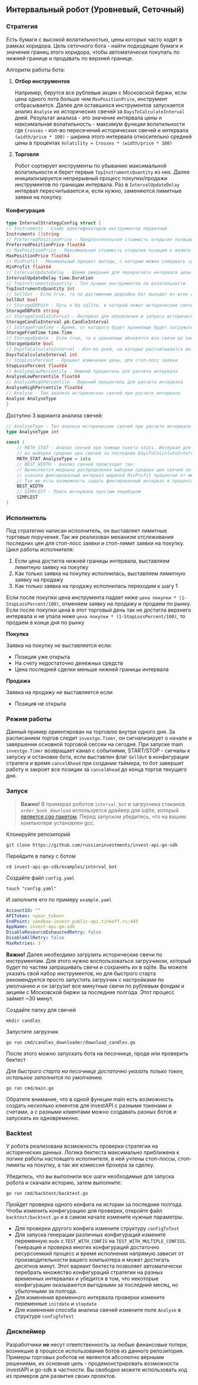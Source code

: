 ## Интервальный робот (Уровневый, Сеточный)

### Стратегия
Есть бумаги с высокой волатильностью, цены которых часто ходят в рамках коридора. Цель сеточного бота - найти подходящие 
бумаги и значения границ этого коридора, чтобы автоматически покупать по нижней границе и продавать по верхней границе.

Алгоритм работы бота:
1. **Отбор инструментов**

    Например, берутся все рублевые акции с Московской биржи, если цена одного лота больше чем `MaxPositionPrice`, 
    инструмент отбрасывается. Далее для оставшихся инструментов запускается анализ `Analyse` их исторических свечей за
    `DaysToCalculateInterval` дней. Результат анализа - это значение интервала цены и максимальная волатильность - максимум
    функции волатильности где `Crosses` - кол-во пересечений исторических свечей и интервала `(width/price * 100)` - ширина этого
    интервала относительно средней цены в процентах `Volatility = Crosses * (width/price * 100)` 
2. **Торговля**

    Робот сортирует инструменты по убыванию максимальной волатильности и берет первые `TopInstrumentsQuantity` из них.
    Далее инициализируется непрерывный процесс покупки/продажи инструментов по границам интервала. Раз в `IntervalUpdateDelay`
    интервал пересчитывается и, если нужно, заменяются лимитные заявки на покупку.

#### Конфигурация
```go
type IntervalStrategyConfig struct {
// Instruments - Слайс идентификаторов инструментов первичный
Instruments []string
// PreferredPositionPrice - Предпочтительная стоимость открытия позиции в валюте
PreferredPositionPrice float64
// MaxPositionPrice - Максимальная стоимость открытия позиции в валюте
MaxPositionPrice float64
// MinProfit - Минимальный процент выгоды, с которым можно совершать сделки
MinProfit float64
// IntervalUpdateDelay - Время ожидания для перерасчета интервала цены
IntervalUpdateDelay time.Duration
// TopInstrumentsQuantity - Топ лучших инструментов по волатильности
TopInstrumentsQuantity int
// SellOut - Если true, то по достижению дедлайна бот выходит из всех активных позиций
SellOut bool
// StorageDBPath - Путь к бд sqlite, в которой лежат исторические свечи по инструментам
StorageDBPath string
// StorageCandleInterval - Интервал для обновления и запроса исторических свечей
StorageCandleInterval pb.CandleInterval
// StorageFromTime - Время, от которого будет хранилище будет загружать историю для новых инструментов
StorageFromTime time.Time
// StorageUpdate - Если true, то в хранилище обновятся все свечи до now
StorageUpdate bool
// DaysToCalculateInterval - Кол-во дней, на которых рассчитывается интервал цен для торговли
DaysToCalculateInterval int
// StopLossPercent - Процент изменения цены, для стоп-лосс заявки
StopLossPercent float64
// AnalyseLowPercentile - Нижний процентиль для расчета интервала
AnalyseLowPercentile float64
// AnalyseHighPercentile - Верхний процентиль для расчета интервала
AnalyseHighPercentile float64
// Analyse - Тип анализа исторических свечей при расчете интервала
Analyse AnalyseType
}
```
Доступно 3 варианта анализа свечей:

```go
// AnalyseType - Тип анализа исторических свечей при расчете интервала
type AnalyseType int

const (
	// MATH_STAT - Анализ свечей при помощи пакета stats. Интервал для цены это AnalyseLowPercentile-AnalyseHighPercentile
	// из выборки средних цен свечей за последние DaysToCalculateInterval дней
	MATH_STAT AnalyseType = iota
	// BEST_WIDTH - Анализ свечей происходит так:
	// Вычисляется медиана распределения выборки средних цен свечей за последние DaysToCalculateInterval дней, от нее берется
	// сначала фиксированный интервал шириной MinProfit процентов от медианы, далее если это выгодно интервал расширяется.
	// Так же есть возможность задать фиксированный интервал в процентах.
	BEST_WIDTH
	// SIMPLEST - Поиск интервала простым перебором
	SIMPLEST
)
```


### Исполнитель
Под стратегию написан исполнитель, он выставляет лимитные торговые поручения. Так же реализован механизм отслеживания 
последних цен для стоп-лосс заявки и стоп-лимит заявки на покупку.
Цикл работы исполнителя:
1. Если цена достигла нижней границы интервала, выставляем лимитную заявку на покупку
2. Как только заявка на покупку исполнилась, выставляем лимитную заявку на продажу
3. Как только заявка на продажу исполнилась переходим к шагу 1

Если после покупки цена инструмента падает ниже `цена покупки * (1-StopLossPercent/100)`, отменяем заявку на продажу и продаем по рынку.
Если после покупки цена в этот торговый день так не достигла верхнего интервала и не упала ниже `цена покупки * (1-StopLossPercent/100)`,
то продаем в конце дня по рынку

**Покупка**

Заявка на покупку *не* выставляется если:
* Позиция уже открыта
* На счету недостаточно денежных средств
* Цена последней сделки меньше нижней границы интервала

**Продажа**

Заявка на продажу *не* выставляется если:
* Позиция не открыта

### Режим работы
Данный пример ориентирован на торговлю внутри одного дня. За расписанием торгов следит `investgo.Timer`,
он сигнализирует о начале и завершении основной торговой сессии на сегодня.
При запуске main `investgo.Timer` возвращает канал с событиями, START/STOP - сигналы к запуску и остановке бота,
если выставлен флаг `SellOut` в конфигурации стратеги и время `cancelAhead` при создании таймера, то бот завершит работу и закроет все
позиции за `cancelAhead` до конца торгов текущего дня.

### Запуск

> **Важно!** В примерах роботов `interval_bot` и загрузчика стаканов `order_book_download` используется драйвер
для sqlite, который [является cgo пакетом](https://github.com/mattn/go-sqlite3#installation). Перед запуском убедитесь, что
на вашем компьютере установлен gcc.


Клонируйте репозиторий

    git clone https://github.com/russianinvestments/invest-api-go-sdk

Перейдите в папку с ботом

    cd invest-api-go-sdk/examples/interval_bot

Создайте файл `config.yaml`

    touch "config.yaml"

И заполните его по примеру `example.yaml`

```yaml
AccountId: ""
APIToken: <your_token>
EndPoint: sandbox-invest-public-api.tinkoff.ru:443
AppName: invest-api-go-sdk
DisableResourceExhaustedRetry: false
DisableAllRetry: false
MaxRetries: 3
```

**Важно!** Далее необходимо загрузить исторические свечи по инструментам. Для этого нужно воспользоваться загрузчиком, который будет
по частям запрашивать свечи и сохранять их в sqlite. Вы можете указать свой набор инструментов, но для быстрого старта 
рекомендуется просто запустить загрузчик с настройками по умолчанию и он загрузит все минутные свечи по рублевым фондам 
и акциям с Московской биржи за последние полгода. Этот процесс займет ~30 минут.

Создайте папку для свечей 

    mkdir candles

Запустите загрузчик

    go run cmd/candles_downloader/download_candles.go

После этого можно запускать бота на песочнице, проде или проверить бектест

*Для быстрого старта на песочнице достаточно указать только токен, остальное заполнится по умолчанию.*

    go run cmd/main.go

Обратите внимание, что в одной функции main есть возможность создать несколько клиентов для investAPI c разными
токенами и счетами, а с разными клиентами можно создавать разных ботов и запускать их одновременно. 


### Backtest

У робота реализована возможность проверки стратегии на исторических данных. Логика бектеста максимально приближена
к логике работы настоящего исполнителя, в ней учтены стоп-лоссы, стоп-лимиты на покупку, а так же комиссия брокера за сделку.

Убедитесь, что вы выполнили все шаги необходимые для запуска робота и скачали историю, затем выполните:

    go run cmd/backtest/backtest.go

Пройдет проверка одного конфига на истории за последние полгода. Чтобы изменить конфигурацию для проверки, откройте файл
`backtest/backtest.go` и в самом начале измените нужные параметры.

* Для проверки другого конфига измените структуру `configToTest`
* Для запуска генерации различных конфигураций измените переменную `mode` с `TEST_WITH_CONFIG` на `TEST_WITH_MULTIPLE_CONFIGS`.
Генерация и проверка многих конфигураций достаточно ресурсоемкий процесс и время исполнения напрямую зависит от производительности 
вашего компьютера и может достигать десятков минут. Этот вариант бектеста позволяет автоматически перебрать множество 
конфигураций стратегии на разных временных интервалах и убедится в том, что некоторые конфигурации оказываются выгодными 
за последний месяц, но убыточными за полгода.
* Для изменения временного интервала проверки измените переменные `initdate` и `stopdate`
* Для изменения способа анализа свечей измените поле `Analyse` в структуре `configToTest`

### Дисклеймер

Разработчики **не** несут ответственность за любые финансовые потери, возникшие в процессе использования ботов из данного репозитория.
Примеры торговых роботов не являются абсолютно верными решениями, их основная цель - продемонстрировать возможности 
investAPI и go-sdk в частности. Вы свободно можете использовать код из примеров для развития своих проектов.